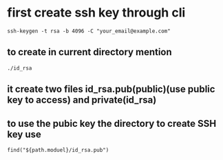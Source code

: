 # first create ssh key through cli
```
ssh-keygen -t rsa -b 4096 -C "your_email@example.com"
```
## to create in current directory mention 
```./id_rsa ```
## it create two files  id_rsa.pub(public)(use public key to access) and private(id_rsa)
## to use the pubic key the directory to create SSH key use
```
find("${path.moduel}/id_rsa.pub")
```
